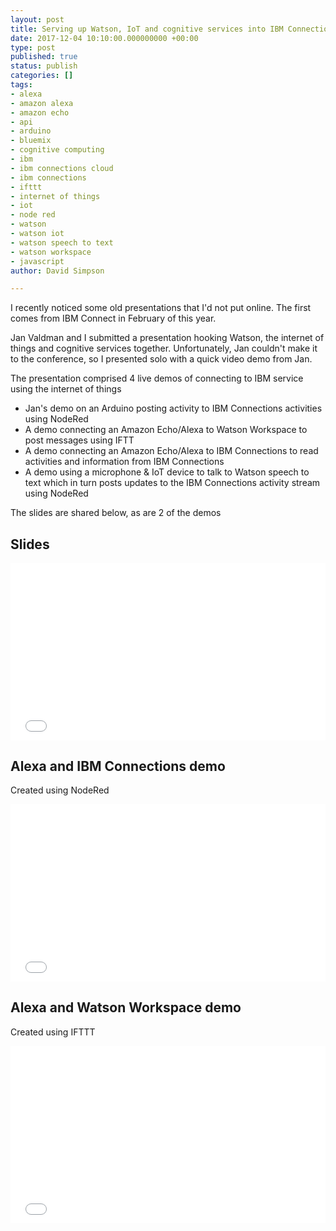 ```yaml
---
layout: post
title: Serving up Watson, IoT and cognitive services into IBM Connections Cloud
date: 2017-12-04 10:10:00.000000000 +00:00
type: post
published: true
status: publish
categories: []
tags:
- alexa
- amazon alexa
- amazon echo
- api
- arduino
- bluemix
- cognitive computing
- ibm
- ibm connections cloud
- ibm connections
- ifttt
- internet of things
- iot
- node red
- watson
- watson iot
- watson speech to text
- watson workspace
- javascript
author: David Simpson

---
```


I recently noticed some old presentations that I'd not put online. The first comes from IBM Connect in February of this year.

Jan Valdman and I submitted a presentation hooking Watson, the internet of things and cognitive services together. Unfortunately, Jan couldn't make it to the conference, so I presented solo with a quick video demo from Jan.

The presentation comprised 4 live demos of connecting to IBM service using the internet of things

- Jan's demo on an Arduino posting activity to IBM Connections activities using NodeRed
- A demo connecting an Amazon Echo/Alexa to Watson Workspace to post messages using IFTT
- A demo connecting an Amazon Echo/Alexa to IBM Connections to read activities and information from IBM Connections
- A demo using a microphone & IoT device to talk to Watson speech to text which in turn posts updates to the IBM Connections activity stream using NodeRed

The slides are shared below, as are 2 of the demos

## Slides

<div class="embed-container"><iframe src="//www.slideshare.net/dvdsmpsn/dev1602-serving-up-watson-iot-and-cognitive-services-into-ibm-connections-cloud-83318695" style="border: 0" frameborder="0" allowfullscreen></iframe></div>

## Alexa and IBM Connections demo

Created using NodeRed

<div class="embed-container"><iframe src="//www.youtube.com/embed/L5lM9oENEVs" style="border: 0" frameborder="0" allowfullscreen></iframe></div>

## Alexa and Watson Workspace demo

Created using IFTTT

<div class="embed-container"><iframe src="//www.youtube.com/embed/oHDjR0yjzSQ" style="border: 0" frameborder="0" allowfullscreen></iframe></div>

<style>.embed-container { position: relative; padding-bottom: 56.25%; height: 0; overflow: hidden; max-width: 100%; } .embed-container iframe, .embed-container object, .embed-container embed { position: absolute; top: 0; left: 0; width: 100%; height: 100%; }</style><div class='embed-container'>
